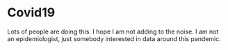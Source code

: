 # Covid19
Lots of people are doing this. I hope I am not adding to the noise. I am not an epidemiologist, just somebody interested in data around this pandemic.
